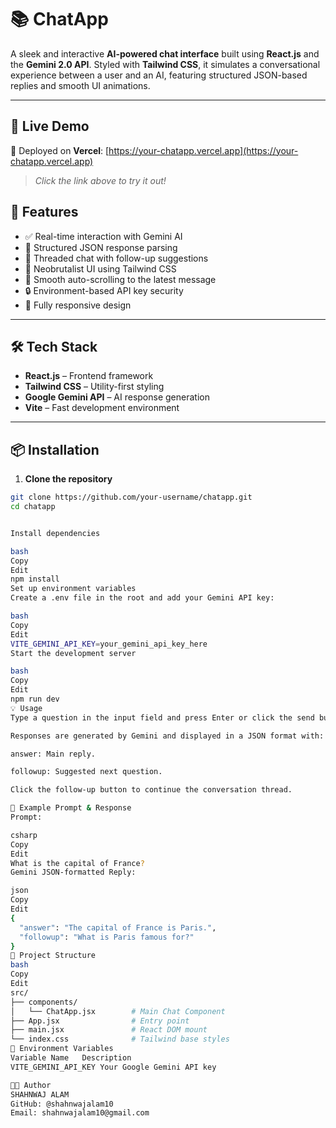 # 📚 ChatApp

A sleek and interactive **AI-powered chat interface** built using **React.js** and the **Gemini 2.0 API**. Styled with **Tailwind CSS**, it simulates a conversational experience between a user and an AI, featuring structured JSON-based replies and smooth UI animations.

---


## 🔗 Live Demo

🚀 Deployed on **Vercel**: [https://your-chatapp.vercel.app](https://your-chatapp.vercel.app)

> _Click the link above to try it out!_
>
> 
## 🚀 Features

- ✅ Real-time interaction with Gemini AI
- 🧠 Structured JSON response parsing
- 🧵 Threaded chat with follow-up suggestions
- 🎨 Neobrutalist UI using Tailwind CSS
- 🔄 Smooth auto-scrolling to the latest message
- 🔒 Environment-based API key security
- 📱 Fully responsive design

---

## 🛠️ Tech Stack

- **React.js** – Frontend framework  
- **Tailwind CSS** – Utility-first styling  
- **Google Gemini API** – AI response generation  
- **Vite** – Fast development environment

---

## 📦 Installation

1. **Clone the repository**  
```bash
git clone https://github.com/your-username/chatapp.git
cd chatapp


Install dependencies

bash
Copy
Edit
npm install
Set up environment variables
Create a .env file in the root and add your Gemini API key:

bash
Copy
Edit
VITE_GEMINI_API_KEY=your_gemini_api_key_here
Start the development server

bash
Copy
Edit
npm run dev
💡 Usage
Type a question in the input field and press Enter or click the send button.

Responses are generated by Gemini and displayed in a JSON format with:

answer: Main reply.

followup: Suggested next question.

Click the follow-up button to continue the conversation thread.

🧪 Example Prompt & Response
Prompt:

csharp
Copy
Edit
What is the capital of France?
Gemini JSON-formatted Reply:

json
Copy
Edit
{
  "answer": "The capital of France is Paris.",
  "followup": "What is Paris famous for?"
}
🧱 Project Structure
bash
Copy
Edit
src/
├── components/
│   └── ChatApp.jsx        # Main Chat Component
├── App.jsx                # Entry point
├── main.jsx               # React DOM mount
└── index.css              # Tailwind base styles
📄 Environment Variables
Variable Name	Description
VITE_GEMINI_API_KEY	Your Google Gemini API key

👨‍💻 Author
SHAHNWAJ ALAM
GitHub: @shahnwajalam10
Email: shahnwajalam10@gmail.com

